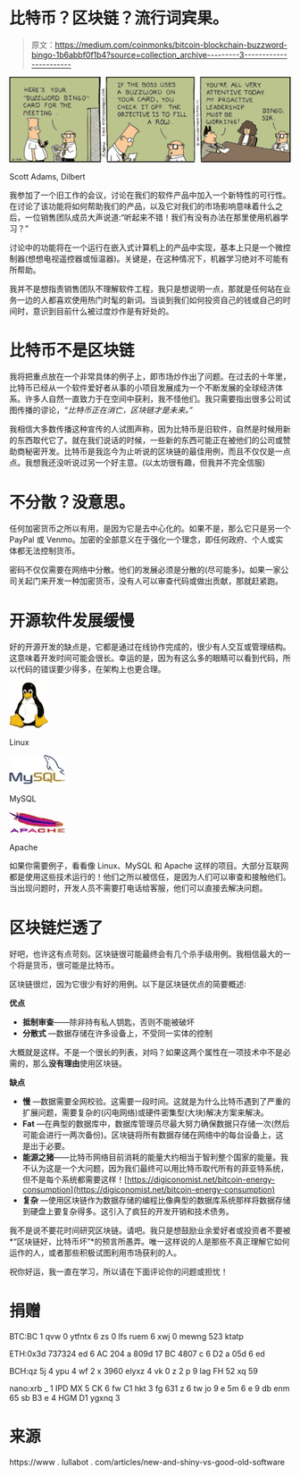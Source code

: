 # 比特币？区块链？流行词宾果。

> 原文：<https://medium.com/coinmonks/bitcoin-blockchain-buzzword-bingo-1b6abbf0f1b4?source=collection_archive---------3----------------------->

![](img/0c20c0fa348ba576405f959b9ffe6812.png)

Scott Adams, Dilbert

我参加了一个旧工作的会议，讨论在我们的软件产品中加入一个新特性的可行性。在讨论了该功能将如何帮助我们的产品，以及它对我们的市场影响意味着什么之后，一位销售团队成员大声说道:“听起来不错！我们有没有办法在那里使用机器学习？”

讨论中的功能将在一个运行在嵌入式计算机上的产品中实现，基本上只是一个微控制器(想想电视遥控器或恒温器)。关键是，在这种情况下，机器学习绝对不可能有所帮助。

我并不是想指责销售团队不理解软件工程，我只是想说明一点，那就是任何站在业务一边的人都喜欢使用热门时髦的新词。当谈到我们如何投资自己的钱或自己的时间时，意识到目前什么被过度炒作是有好处的。

# 比特币不是区块链

我将把重点放在一个非常具体的例子上，即市场炒作出了问题。在过去的十年里，比特币已经从一个软件爱好者从事的小项目发展成为一个不断发展的全球经济体系。许多人自然一直致力于在空间中获利，我不怪他们。我只需要指出很多公司试图传播的谬论，*“比特币正在消亡，区块链才是未来。”*

我相信大多数传播这种宣传的人试图声称，因为比特币是旧软件，自然是时候用新的东西取代它了。就在我们说话的时候，一些新的东西可能正在被他们的公司或赞助商秘密开发。比特币是我迄今为止听说的区块链的最佳用例，而且不仅仅是一点点。我想我还没听说过另一个好主意。(以太坊很有趣，但我并不完全信服)

# 不分散？没意思。

任何加密货币之所以有用，是因为它是去中心化的。如果不是，那么它只是另一个 PayPal 或 Venmo。加密的全部意义在于强化一个理念，即任何政府、个人或实体都无法控制货币。

密码不仅仅需要在网络中分散。他们的发展必须是分散的(尽可能多)。如果一家公司关起门来开发一种加密货币，没有人可以审查代码或做出贡献，那就赶紧跑。

# 开源软件发展缓慢

好的开源开发的缺点是，它都是通过在线协作完成的，很少有人交互或管理结构。这意味着开发时间可能会很长。幸运的是，因为有这么多的眼睛可以看到代码，所以代码的错误要少得多，在架构上也更合理。

![](img/b5f67a3128c60ec79ff2abc7fb61d557.png)

Linux

![](img/d9183db4f253bb22d267be51bbd58ac0.png)

MySQL

![](img/a87af743ad65223f9d9104b42206b075.png)

Apache

如果你需要例子，看看像 Linux、MySQL 和 Apache 这样的项目。大部分互联网都是使用这些技术运行的！他们之所以被信任，是因为人们可以审查和接触他们。当出现问题时，开发人员不需要打电话给客服，他们可以直接去解决问题。

# 区块链烂透了

好吧，也许这有点苛刻。区块链很可能最终会有几个杀手级用例。我相信最大的一个将是货币，很可能是比特币。

区块链很烂，因为它很少有好的用例。以下是区块链优点的简要概述:

**优点**

*   **抵制审查**——除非持有私人钥匙，否则不能被破坏
*   **分散式** —数据存储在许多设备上，不受同一实体的控制

大概就是这样。不是一个很长的列表，对吗？如果这两个属性在一项技术中不是必需的，那么**没有理由**使用区块链。

**缺点**

*   **慢** —数据需要全网校验。这需要一段时间。这就是为什么比特币遇到了严重的扩展问题，需要复杂的(闪电网络)或硬件密集型(大块)解决方案来解决。
*   **Fat** —在典型的数据库中，数据库管理员尽最大努力确保数据只存储一次(然后可能会进行一两次备份)。区块链将所有数据存储在网络中的每台设备上，这是出于必要。
*   **能源之猪**——比特币网络目前消耗的能量大约相当于智利整个国家的能量。我不认为这是一个大问题，因为我们最终可以用比特币取代所有的菲亚特系统，但不是每个系统都需要这样！[https://digiconomist.net/bitcoin-energy-consumption](https://digiconomist.net/bitcoin-energy-consumption)
*   **复杂** —使用区块链作为数据存储的编程比像典型的数据库系统那样将数据存储到硬盘上要复杂得多。这引入了疯狂的开发开销和技术债务。

我不是说不要花时间研究区块链。请吧。我只是想鼓励业余爱好者或投资者不要被*“区块链好，比特币坏”*的预言所愚弄。唯一这样说的人是那些不真正理解它如何运作的人，或者那些积极试图利用市场获利的人。

祝你好运，我一直在学习，所以请在下面评论你的问题或担忧！

# 捐赠

BTC:BC 1 qvw 0 ytfntx 6 zs 0 lfs ruem 6 xwj 0 mewng 523 ktatp

ETH:0x3d 737324 ed 6 AC 204 a 809d 17 BC 4807 c 6 D2 a 05d 6 ed

BCH:qz 5j 4 ypu 4 wf 2 x 3960 elyxz 4 vk 0 z 2 p 9 lag FH 52 xq 59

nano:xrb _ 1 IPD MX 5 CK 6 fw C1 hkt 3 fg 631 z 6 tw jo 9 e 5m 6 e 9 db enm 65 sb B3 e 4 HGM D1 ygxnq 3

# 来源

https://www . lullabot . com/articles/new-and-shiny-vs-good-old-software